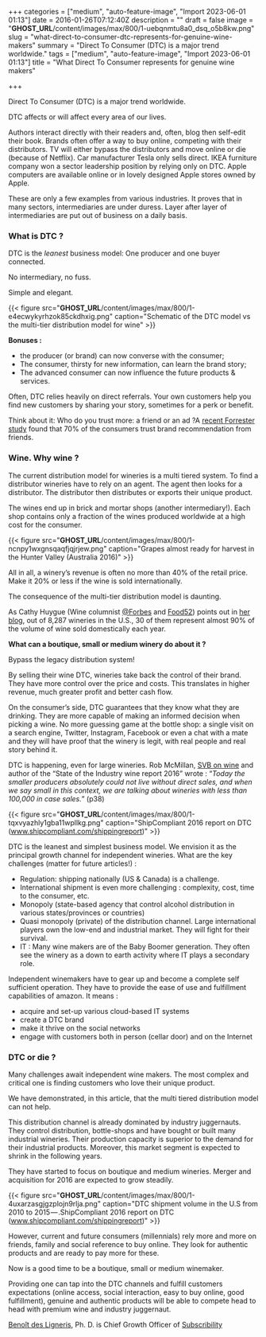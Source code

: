 +++
categories = ["medium", "auto-feature-image", "Import 2023-06-01 01:13"]
date = 2016-01-26T07:12:40Z
description = ""
draft = false
image = "__GHOST_URL__/content/images/max/800/1-uebqnmtu8a0_dsq_o5b8kw.png"
slug = "what-direct-to-consumer-dtc-represents-for-genuine-wine-makers"
summary = "Direct To Consumer (DTC) is a major trend worldwide."
tags = ["medium", "auto-feature-image", "Import 2023-06-01 01:13"]
title = "What Direct To Consumer represents for genuine wine makers"

+++


Direct To Consumer (DTC) is a major trend worldwide.

DTC affects or will affect every area of our lives.

Authors interact directly with their readers and, often, blog then self-edit their book. Brands often offer a way to buy online, competing with their distributors. TV will either bypass the distributors and move online or die (because of Netflix). Car manufacturer Tesla only sells direct. IKEA furniture company won a sector leadership position by relying only on DTC. Apple computers are available online or in lovely designed Apple stores owned by Apple.

These are only a few examples from various industries. It proves that in many sectors, intermediaries are under duress. Layer after layer of intermediaries are put out of business on a daily basis.

### What is DTC ?

DTC is the _leanest_ business model: One producer and one buyer connected.

No intermediary, no fuss.

Simple and elegant.

{{< figure src="__GHOST_URL__/content/images/max/800/1-e4ecwykyrhzok85ckdhxig.png" caption="Schematic of the DTC model vs the multi-tier distribution model for&nbsp;wine" >}}

**Bonuses :**

* the producer (or brand) can now converse with the consumer;
* The consumer, thirsty for new information, can learn the brand story;
* The advanced consumer can now influence the future products & services.

Often, DTC relies heavily on direct referrals. Your own customers help you find new customers by sharing your story, sometimes for a perk or benefit.

Think about it: Who do you trust more: a friend or an ad ?A [recent Forrester study](http://mashable.com/2013/03/21/70-percent-brand-recommendations-friends/#xV_CxH9utaqT) found that 70% of the consumers trust brand recommendation from friends.

### Wine. Why wine ?

The current distribution model for wineries is a multi tiered system. To find a distributor wineries have to rely on an agent. The agent then looks for a distributor. The distributor then distributes or exports their unique product.

The wines end up in brick and mortar shops (another intermediary!). Each shop contains only a fraction of the wines produced worldwide at a high cost for the consumer.

{{< figure src="__GHOST_URL__/content/images/max/800/1-ncnpy1wxgnsqaqfjqjrjew.png" caption="Grapes almost ready for harvest in the Hunter Valley (Australia 2016)" >}}

All in all, a winery’s revenue is often no more than 40% of the retail price. Make it 20% or less if the wine is sold internationally.

The consequence of the multi-tier distribution model is daunting.

As Cathy Huygue (Wine columnist [@Forbes](https://twitter.com/Forbes) and [Food52](https://medium.com/u/9c240e63d8a7)) points out in [her blog](https://medium.com/blue-collar-wine-guide-an-experiment/10-takeaways-from-the-blue-collar-wine-guide-abdcb791cbbf#.ww6mi1uk2), out of 8,287 wineries in the U.S., 30 of them represent almost 90% of the volume of wine sold domestically each year.

**What can a boutique, small or medium winery do about it ?**

Bypass the legacy distribution system!

By selling their wine DTC, wineries take back the control of their brand. They have more control over the price and costs. This translates in higher revenue, much greater profit and better cash flow.

On the consumer’s side, DTC guarantees that they know what they are drinking. They are more capable of making an informed decision when picking a wine. No more guessing game at the bottle shop: a single visit on a search engine, Twitter, Instagram, Facebook or even a chat with a mate and they will have proof that the winery is legit, with real people and real story behind it.

DTC is happening, even for large wineries. Rob McMillan, [SVB on wine](http://svbwine.blogspot.ca/) and author of the “State of the Industry wine report 2016” wrote : “_Today the smaller producers absolutely could not live without direct sales, and when we say small in this context, we are talking about wineries with less than 100,000 in case sales._” (p38)

{{< figure src="__GHOST_URL__/content/images/max/800/1-tqxvyazhly1gba11wpllkg.png" caption="ShipCompliant 2016 report on DTC (<a href="http://www.shipcompliant.com/shippingreport" data-href="http://www.shipcompliant.com/shippingreport" class="markup--anchor markup--figure-anchor" rel="noopener" target="_blank">www.shipcompliant.com/shippingreport</a>)" >}}

DTC is the leanest and simplest business model. We envision it as the principal growth channel for independent wineries. What are the key challenges (matter for future articles!) :

* Regulation: shipping nationally (US & Canada) is a challenge.
* International shipment is even more challenging : complexity, cost, time to the consumer, etc.
* Monopoly (state-based agency that control alcohol distribution in various states/provinces or countries)
* Quasi monopoly (private) of the distribution channel. Large international players own the low-end and industrial market. They will fight for their survival.
* IT : Many wine makers are of the Baby Boomer generation. They often see the winery as a down to earth activity where IT plays a secondary role.

Independent winemakers have to gear up and become a complete self sufficient operation. They have to provide the ease of use and fulfillment capabilities of amazon. It means :

* acquire and set-up various cloud-based IT systems
* create a DTC brand
* make it thrive on the social networks
* engage with customers both in person (cellar door) and on the Internet

### DTC or die ?

Many challenges await independent wine makers. The most complex and critical one is finding customers who love their unique product.

We have demonstrated, in this article, that the multi tiered distribution model can not help.

This distribution channel is already dominated by industry juggernauts. They control distribution, bottle-shops and have bought or built many industrial wineries. Their production capacity is superior to the demand for their industrial products. Moreover, this market segment is expected to shrink in the following years.

They have started to focus on boutique and medium wineries. Merger and acquisition for 2016 are expected to grow steadily.

{{< figure src="__GHOST_URL__/content/images/max/800/1-4uxarzasgjgzplojn9rlja.png" caption="DTC shipment volume in the U.S from 2010 to 2015 — .ShipCompliant 2016 report on DTC (<a href="http://www.shipcompliant.com/shippingreport" data-href="http://www.shipcompliant.com/shippingreport" class="markup--anchor markup--figure-anchor" rel="noopener" target="_blank">www.shipcompliant.com/shippingreport</a>)" >}}

However, current and future consumers (millennials) rely more and more on friends, family and social reference to buy online. They look for authentic products and are ready to pay more for these.

Now is a good time to be a boutique, small or medium winemaker.

Providing one can tap into the DTC channels and fulfill customers expectations (online access, social interaction, easy to buy online, good fulfillment), genuine and authentic products will be able to compete head to head with premium wine and industry juggernaut.

[Benoît des Ligneris](https://ca.linkedin.com/in/benoitdesligneris), Ph. D. is Chief Growth Officer of [Subscribility](http://www.subscribility.com/)

